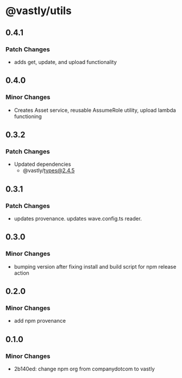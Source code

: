 # @vastly/utils

## 0.4.1

### Patch Changes

- adds get, update, and upload functionality

## 0.4.0

### Minor Changes

- Creates Asset service, reusable AssumeRole utility, upload lambda functioning

## 0.3.2

### Patch Changes

- Updated dependencies
  - @vastly/types@2.4.5

## 0.3.1

### Patch Changes

- updates provenance. updates wave.config.ts reader.

## 0.3.0

### Minor Changes

- bumping version after fixing install and build script for npm release action

## 0.2.0

### Minor Changes

- add npm provenance

## 0.1.0

### Minor Changes

- 2b140ed: change npm org from companydotcom to vastly
